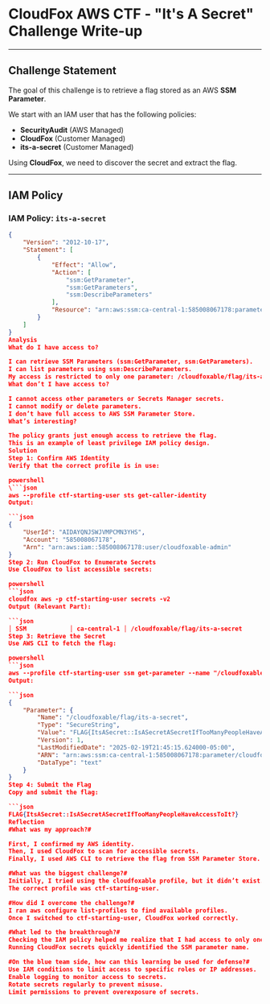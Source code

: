 # **CloudFox AWS CTF - "It's A Secret" Challenge Write-up**

---

## Challenge Statement
The goal of this challenge is to retrieve a flag stored as an AWS **SSM Parameter**.

We start with an IAM user that has the following policies:

- **SecurityAudit** (AWS Managed)
- **CloudFox** (Customer Managed)
- **its-a-secret** (Customer Managed)

Using **CloudFox**, we need to discover the secret and extract the flag.

---

## IAM Policy

### IAM Policy: `its-a-secret`
```json
{
    "Version": "2012-10-17",
    "Statement": [
        {
            "Effect": "Allow",
            "Action": [
                "ssm:GetParameter",
                "ssm:GetParameters",
                "ssm:DescribeParameters"
            ],
            "Resource": "arn:aws:ssm:ca-central-1:585008067178:parameter/cloudfoxable/flag/its-a-secret"
        }
    ]
}
Analysis
What do I have access to?

I can retrieve SSM Parameters (ssm:GetParameter, ssm:GetParameters).
I can list parameters using ssm:DescribeParameters.
My access is restricted to only one parameter: /cloudfoxable/flag/its-a-secret.
What don’t I have access to?

I cannot access other parameters or Secrets Manager secrets.
I cannot modify or delete parameters.
I don’t have full access to AWS SSM Parameter Store.
What’s interesting?

The policy grants just enough access to retrieve the flag.
This is an example of least privilege IAM policy design.
Solution
Step 1: Confirm AWS Identity
Verify that the correct profile is in use:

powershell
\```json
aws --profile ctf-starting-user sts get-caller-identity
Output:

```json
{
    "UserId": "AIDAYQNJSWJVMPCMN3YHS",
    "Account": "585008067178",
    "Arn": "arn:aws:iam::585008067178:user/cloudfoxable-admin"
}
Step 2: Run CloudFox to Enumerate Secrets
Use CloudFox to list accessible secrets:

powershell
```json
cloudfox aws -p ctf-starting-user secrets -v2
Output (Relevant Part):

```json
│ SSM            │ ca-central-1 │ /cloudfoxable/flag/its-a-secret       │                                  │
Step 3: Retrieve the Secret
Use AWS CLI to fetch the flag:

powershell
```json
aws --profile ctf-starting-user ssm get-parameter --name "/cloudfoxable/flag/its-a-secret" --with-decryption
Output:

```json
{
    "Parameter": {
        "Name": "/cloudfoxable/flag/its-a-secret",
        "Type": "SecureString",
        "Value": "FLAG{ItsASecret::IsASecretASecretIfTooManyPeopleHaveAccessToIt?}",
        "Version": 1,
        "LastModifiedDate": "2025-02-19T21:45:15.624000-05:00",
        "ARN": "arn:aws:ssm:ca-central-1:585008067178:parameter/cloudfoxable/flag/its-a-secret",
        "DataType": "text"
    }
}
Step 4: Submit the Flag
Copy and submit the flag:

```json
FLAG{ItsASecret::IsASecretASecretIfTooManyPeopleHaveAccessToIt?}
Reflection
#What was my approach?#

First, I confirmed my AWS identity.
Then, I used CloudFox to scan for accessible secrets.
Finally, I used AWS CLI to retrieve the flag from SSM Parameter Store.

#What was the biggest challenge?#
Initially, I tried using the cloudfoxable profile, but it didn’t exist.
The correct profile was ctf-starting-user.

#How did I overcome the challenge?#
I ran aws configure list-profiles to find available profiles.
Once I switched to ctf-starting-user, CloudFox worked correctly.

#What led to the breakthrough?#
Checking the IAM policy helped me realize that I had access to only one parameter.
Running CloudFox secrets quickly identified the SSM parameter name.

#On the blue team side, how can this learning be used for defense?#
Use IAM conditions to limit access to specific roles or IP addresses.
Enable logging to monitor access to secrets.
Rotate secrets regularly to prevent misuse.
Limit permissions to prevent overexposure of secrets.
